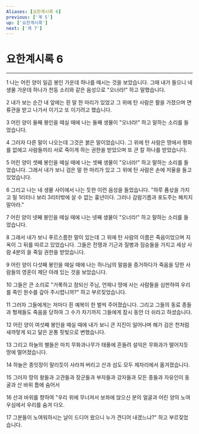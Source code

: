 ```yaml
---
Aliases: [요한계시록 6]
previous: ['계 5']
up: ['요한계시록']
next: ['계 7']
---
```

# 요한계시록 6

***


1 나는 어린 양이 일곱 봉인 가운데 하나를 떼시는 것을 보았습니다. 그때 내가 들으니 네 생물 가운데 하나가 천둥 소리와 같은 음성으로 "오너라!" 하고 말했습니다. 

2 내가 보는 순간 내 앞에는 흰 말 한 마리가 있었고 그 위에 탄 사람은 활을 가졌으며 면류관을 받고 나가서 이기고 또 이기려고 했습니다. 

3 어린 양이 둘째 봉인을 떼실 때에 나는 둘째 생물이 "오너라!" 하고 말하는 소리를 들었습니다. 

4 그러자 다른 말이 나오는데 그것은 붉은 말이었습니다. 그 위에 탄 사람은 땅에서 평화를 없애고 사람들끼리 서로 죽이게 하는 권한을 받았으며 또 큰 칼 하나를 받았습니다. 

5 어린 양이 셋째 봉인을 떼실 때에 나는 셋째 생물이 "오너라!" 하고 말하는 소리를 들었습니다. 그래서 내가 보니 검은 말 한 마리가 있고 그 위에 탄 사람은 손에 저울을 들고 있었습니다. 

6 그리고 나는 네 생물 사이에서 나는 듯한 이런 음성을 들었습니다. "하루 품삯을 가지고 밀 1리터나 보리 3리터밖에 살 수 없는 흉년이다. 그러나 감람기름과 포도주는 해치지 말아라." 

7 어린 양이 넷째 봉인을 떼실 때에 나는 넷째 생물이 "오너라!" 하고 말하는 소리를 들었습니다. 

8 그래서 내가 보니 푸르스름한 말이 있는데 그 위에 탄 사람의 이름은 죽음이었으며 지옥이 그 뒤를 따르고 있었습니다. 그들은 전쟁과 기근과 질병과 짐승들을 가지고 세상 사람 4분의 을 죽일 권한을 받았습니다. 

9 어린 양이 다섯째 봉인을 떼실 때에 나는 하나님의 말씀을 증거하다가 죽음을 당한 사람들의 영혼이 제단 아래 있는 것을 보았습니다. 

10 그들은 큰 소리로 "거룩하고 참되신 주님, 언제나 땅에 사는 사람들을 심판하여 우리를 죽인 원수를 갚아 주시렵니까?" 하고 부르짖었습니다. 

11 그러자 그들에게는 저마다 흰 예복이 한 벌씩 주어졌습니다. 그리고 그들의 동료 종들과 형제들도 죽음을 당하여 그 수가 차기까지 그들에게 잠시 동안 더 쉬라고 하셨습니다. 

12 어린 양이 여섯째 봉인을 떼실 때에 내가 보니 큰 지진이 일어나며 해가 검은 천처럼 새까맣게 되고 달은 온통 핏빛으로 변했습니다. 

13 그리고 하늘의 별들은 마치 무화과나무가 태풍에 흔들려 설익은 무화과가 떨어지듯 땅에 떨어졌습니다. 

14 하늘은 종잇장이 말리듯이 사라져 버리고 산과 섬도 모두 제자리에서 옮겨졌습니다. 

15 그러자 땅의 왕들과 고관들과 장군들과 부자들과 강자들과 모든 종들과 자유인이 동굴과 산 바위 틈에 숨어서 

16 산과 바위를 향하여 "우리 위에 무너져서 보좌에 앉으신 분의 얼굴과 어린 양의 노여우심에서 우리를 숨겨 다오. 

17 그분들이 노여워하시는 날이 드디어 왔으니 누가 견디어 내겠느냐?" 하고 부르짖었습니다.
